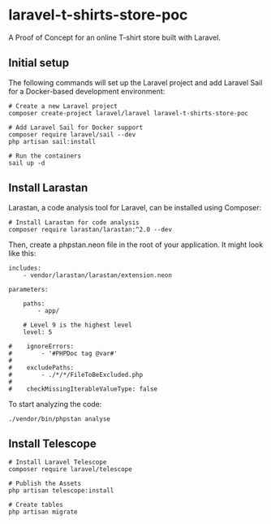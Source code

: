 # laravel-t-shirts-store-poc
A Proof of Concept for an online T-shirt store built with Laravel.

## Initial setup
The following commands will set up the Laravel project and add Laravel Sail for a Docker-based development environment:

```shell
# Create a new Laravel project
composer create-project laravel/laravel laravel-t-shirts-store-poc

# Add Laravel Sail for Docker support
composer require laravel/sail --dev
php artisan sail:install

# Run the containers
sail up -d
```

## Install Larastan
Larastan, a code analysis tool for Laravel, can be installed using Composer:

```shell
# Install Larastan for code analysis
composer require larastan/larastan:^2.0 --dev
```

Then, create a phpstan.neon file in the root of your application. It might look like this:

```neon
includes:
    - vendor/larastan/larastan/extension.neon

parameters:

    paths:
        - app/

    # Level 9 is the highest level
    level: 5

#    ignoreErrors:
#        - '#PHPDoc tag @var#'
#
#    excludePaths:
#        - ./*/*/FileToBeExcluded.php
#
#    checkMissingIterableValueType: false
```

To start analyzing the code:

```shell
./vendor/bin/phpstan analyse
```

## Install Telescope


```shell
# Install Laravel Telescope
composer require laravel/telescope

# Publish the Assets
php artisan telescope:install
 
# Create tables
php artisan migrate
```
